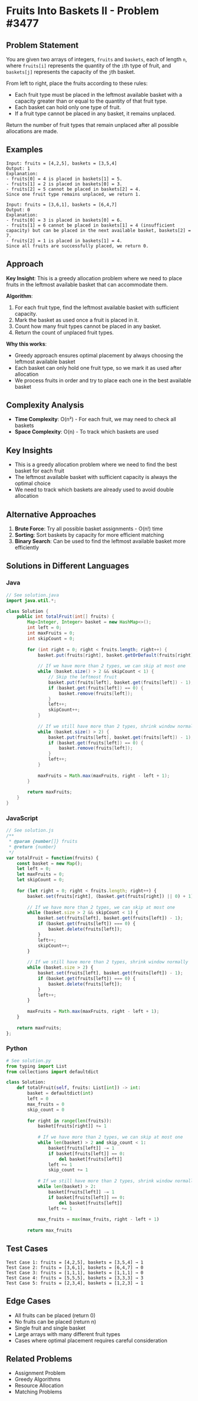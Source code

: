 # Fruits Into Baskets II - Problem #3477

## Problem Statement
You are given two arrays of integers, `fruits` and `baskets`, each of length `n`, where `fruits[i]` represents the quantity of the `i`th type of fruit, and `baskets[j]` represents the capacity of the `j`th basket.

From left to right, place the fruits according to these rules:

- Each fruit type must be placed in the leftmost available basket with a capacity greater than or equal to the quantity of that fruit type.
- Each basket can hold only one type of fruit.
- If a fruit type cannot be placed in any basket, it remains unplaced.

Return the number of fruit types that remain unplaced after all possible allocations are made.

## Examples
```
Input: fruits = [4,2,5], baskets = [3,5,4]
Output: 1
Explanation:
- fruits[0] = 4 is placed in baskets[1] = 5.
- fruits[1] = 2 is placed in baskets[0] = 3.
- fruits[2] = 5 cannot be placed in baskets[2] = 4.
Since one fruit type remains unplaced, we return 1.

Input: fruits = [3,6,1], baskets = [6,4,7]
Output: 0
Explanation:
- fruits[0] = 3 is placed in baskets[0] = 6.
- fruits[1] = 6 cannot be placed in baskets[1] = 4 (insufficient capacity) but can be placed in the next available basket, baskets[2] = 7.
- fruits[2] = 1 is placed in baskets[1] = 4.
Since all fruits are successfully placed, we return 0.
```

## Approach
**Key Insight**: This is a greedy allocation problem where we need to place fruits in the leftmost available basket that can accommodate them.

**Algorithm**:
1. For each fruit type, find the leftmost available basket with sufficient capacity.
2. Mark the basket as used once a fruit is placed in it.
3. Count how many fruit types cannot be placed in any basket.
4. Return the count of unplaced fruit types.

**Why this works**:
- Greedy approach ensures optimal placement by always choosing the leftmost available basket
- Each basket can only hold one fruit type, so we mark it as used after allocation
- We process fruits in order and try to place each one in the best available basket

## Complexity Analysis
- **Time Complexity**: O(n²) - For each fruit, we may need to check all baskets
- **Space Complexity**: O(n) - To track which baskets are used

## Key Insights
- This is a greedy allocation problem where we need to find the best basket for each fruit
- The leftmost available basket with sufficient capacity is always the optimal choice
- We need to track which baskets are already used to avoid double allocation

## Alternative Approaches
1. **Brute Force**: Try all possible basket assignments - O(n!) time
2. **Sorting**: Sort baskets by capacity for more efficient matching
3. **Binary Search**: Can be used to find the leftmost available basket more efficiently

## Solutions in Different Languages

### Java
```java
// See solution.java
import java.util.*;

class Solution {
    public int totalFruit(int[] fruits) {
        Map<Integer, Integer> basket = new HashMap<>();
        int left = 0;
        int maxFruits = 0;
        int skipCount = 0;
        
        for (int right = 0; right < fruits.length; right++) {
            basket.put(fruits[right], basket.getOrDefault(fruits[right], 0) + 1);
            
            // If we have more than 2 types, we can skip at most one
            while (basket.size() > 2 && skipCount < 1) {
                // Skip the leftmost fruit
                basket.put(fruits[left], basket.get(fruits[left]) - 1);
                if (basket.get(fruits[left]) == 0) {
                    basket.remove(fruits[left]);
                }
                left++;
                skipCount++;
            }
            
            // If we still have more than 2 types, shrink window normally
            while (basket.size() > 2) {
                basket.put(fruits[left], basket.get(fruits[left]) - 1);
                if (basket.get(fruits[left]) == 0) {
                    basket.remove(fruits[left]);
                }
                left++;
            }
            
            maxFruits = Math.max(maxFruits, right - left + 1);
        }
        
        return maxFruits;
    }
}
```

### JavaScript
```javascript
// See solution.js
/**
 * @param {number[]} fruits
 * @return {number}
 */
var totalFruit = function(fruits) {
    const basket = new Map();
    let left = 0;
    let maxFruits = 0;
    let skipCount = 0;
    
    for (let right = 0; right < fruits.length; right++) {
        basket.set(fruits[right], (basket.get(fruits[right]) || 0) + 1);
        
        // If we have more than 2 types, we can skip at most one
        while (basket.size > 2 && skipCount < 1) {
            basket.set(fruits[left], basket.get(fruits[left]) - 1);
            if (basket.get(fruits[left]) === 0) {
                basket.delete(fruits[left]);
            }
            left++;
            skipCount++;
        }
        
        // If we still have more than 2 types, shrink window normally
        while (basket.size > 2) {
            basket.set(fruits[left], basket.get(fruits[left]) - 1);
            if (basket.get(fruits[left]) === 0) {
                basket.delete(fruits[left]);
            }
            left++;
        }
        
        maxFruits = Math.max(maxFruits, right - left + 1);
    }
    
    return maxFruits;
};
```

### Python
```python
# See solution.py
from typing import List
from collections import defaultdict

class Solution:
    def totalFruit(self, fruits: List[int]) -> int:
        basket = defaultdict(int)
        left = 0
        max_fruits = 0
        skip_count = 0
        
        for right in range(len(fruits)):
            basket[fruits[right]] += 1
            
            # If we have more than 2 types, we can skip at most one
            while len(basket) > 2 and skip_count < 1:
                basket[fruits[left]] -= 1
                if basket[fruits[left]] == 0:
                    del basket[fruits[left]]
                left += 1
                skip_count += 1
            
            # If we still have more than 2 types, shrink window normally
            while len(basket) > 2:
                basket[fruits[left]] -= 1
                if basket[fruits[left]] == 0:
                    del basket[fruits[left]]
                left += 1
            
            max_fruits = max(max_fruits, right - left + 1)
        
        return max_fruits
```

## Test Cases
```
Test Case 1: fruits = [4,2,5], baskets = [3,5,4] → 1
Test Case 2: fruits = [3,6,1], baskets = [6,4,7] → 0
Test Case 3: fruits = [1,1,1], baskets = [1,1,1] → 0
Test Case 4: fruits = [5,5,5], baskets = [3,3,3] → 3
Test Case 5: fruits = [2,3,4], baskets = [1,2,3] → 1
```

## Edge Cases
- All fruits can be placed (return 0)
- No fruits can be placed (return n)
- Single fruit and single basket
- Large arrays with many different fruit types
- Cases where optimal placement requires careful consideration

## Related Problems
- Assignment Problem
- Greedy Algorithms
- Resource Allocation
- Matching Problems 